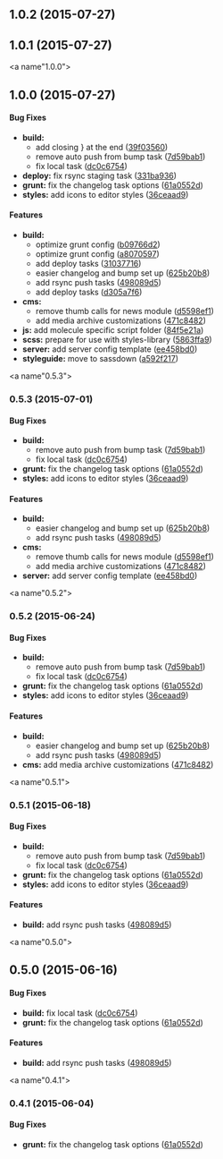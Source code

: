 <a name="1.0.2"></a>
## 1.0.2 (2015-07-27)




<a name="1.0.1"></a>
## 1.0.1 (2015-07-27)




<a name"1.0.0"></a>
## 1.0.0 (2015-07-27)


#### Bug Fixes

* **build:**
  * add closing } at the end ([39f03560](https://github.com/rafhun/cbp/commit/39f03560))
  * remove auto push from bump task ([7d59bab1](https://github.com/rafhun/cbp/commit/7d59bab1))
  * fix local task ([dc0c6754](https://github.com/rafhun/cbp/commit/dc0c6754))
* **deploy:** fix rsync staging task ([331ba936](https://github.com/rafhun/cbp/commit/331ba936))
* **grunt:** fix the changelog task options ([61a0552d](https://github.com/rafhun/cbp/commit/61a0552d))
* **styles:** add icons to editor styles ([36ceaad9](https://github.com/rafhun/cbp/commit/36ceaad9))


#### Features

* **build:**
  * optimize grunt config ([b09766d2](https://github.com/rafhun/cbp/commit/b09766d2))
  * optimize grunt config ([a8070597](https://github.com/rafhun/cbp/commit/a8070597))
  * add deploy tasks ([31037716](https://github.com/rafhun/cbp/commit/31037716))
  * easier changelog and bump set up ([625b20b8](https://github.com/rafhun/cbp/commit/625b20b8))
  * add rsync push tasks ([498089d5](https://github.com/rafhun/cbp/commit/498089d5))
  * add deploy tasks ([d305a7f6](https://github.com/rafhun/cbp/commit/d305a7f6))
* **cms:**
  * remove thumb calls for news module ([d5598ef1](https://github.com/rafhun/cbp/commit/d5598ef1))
  * add media archive customizations ([471c8482](https://github.com/rafhun/cbp/commit/471c8482))
* **js:** add molecule specific script folder ([84f5e21a](https://github.com/rafhun/cbp/commit/84f5e21a))
* **scss:** prepare for use with styles-library ([5863ffa9](https://github.com/rafhun/cbp/commit/5863ffa9))
* **server:** add server config template ([ee458bd0](https://github.com/rafhun/cbp/commit/ee458bd0))
* **styleguide:** move to sassdown ([a592f217](https://github.com/rafhun/cbp/commit/a592f217))


<a name"0.5.3"></a>
### 0.5.3 (2015-07-01)


#### Bug Fixes

* **build:**
  * remove auto push from bump task ([7d59bab1](https://github.com/rafhun/cbp/commit/7d59bab1))
  * fix local task ([dc0c6754](https://github.com/rafhun/cbp/commit/dc0c6754))
* **grunt:** fix the changelog task options ([61a0552d](https://github.com/rafhun/cbp/commit/61a0552d))
* **styles:** add icons to editor styles ([36ceaad9](https://github.com/rafhun/cbp/commit/36ceaad9))


#### Features

* **build:**
  * easier changelog and bump set up ([625b20b8](https://github.com/rafhun/cbp/commit/625b20b8))
  * add rsync push tasks ([498089d5](https://github.com/rafhun/cbp/commit/498089d5))
* **cms:**
  * remove thumb calls for news module ([d5598ef1](https://github.com/rafhun/cbp/commit/d5598ef1))
  * add media archive customizations ([471c8482](https://github.com/rafhun/cbp/commit/471c8482))
* **server:** add server config template ([ee458bd0](https://github.com/rafhun/cbp/commit/ee458bd0))


<a name"0.5.2"></a>
### 0.5.2 (2015-06-24)


#### Bug Fixes

* **build:**
  * remove auto push from bump task ([7d59bab1](https://github.com/rafhun/cbp/commit/7d59bab1))
  * fix local task ([dc0c6754](https://github.com/rafhun/cbp/commit/dc0c6754))
* **grunt:** fix the changelog task options ([61a0552d](https://github.com/rafhun/cbp/commit/61a0552d))
* **styles:** add icons to editor styles ([36ceaad9](https://github.com/rafhun/cbp/commit/36ceaad9))


#### Features

* **build:**
  * easier changelog and bump set up ([625b20b8](https://github.com/rafhun/cbp/commit/625b20b8))
  * add rsync push tasks ([498089d5](https://github.com/rafhun/cbp/commit/498089d5))
* **cms:** add media archive customizations ([471c8482](https://github.com/rafhun/cbp/commit/471c8482))


<a name"0.5.1"></a>
### 0.5.1 (2015-06-18)


#### Bug Fixes

* **build:**
  * remove auto push from bump task ([7d59bab1](https://github.com/rafhun/cbp/commit/7d59bab1))
  * fix local task ([dc0c6754](https://github.com/rafhun/cbp/commit/dc0c6754))
* **grunt:** fix the changelog task options ([61a0552d](https://github.com/rafhun/cbp/commit/61a0552d))
* **styles:** add icons to editor styles ([36ceaad9](https://github.com/rafhun/cbp/commit/36ceaad9))


#### Features

* **build:** add rsync push tasks ([498089d5](https://github.com/rafhun/cbp/commit/498089d5))


<a name"0.5.0"></a>
## 0.5.0 (2015-06-16)


#### Bug Fixes

* **build:** fix local task ([dc0c6754](https://github.com/rafhun/cbp/commit/dc0c6754))
* **grunt:** fix the changelog task options ([61a0552d](https://github.com/rafhun/cbp/commit/61a0552d))


#### Features

* **build:** add rsync push tasks ([498089d5](https://github.com/rafhun/cbp/commit/498089d5))


<a name"0.4.1"></a>
### 0.4.1 (2015-06-04)


#### Bug Fixes

* **grunt:** fix the changelog task options ([61a0552d](https://github.com/rafhun/cbp/commit/61a0552d))


